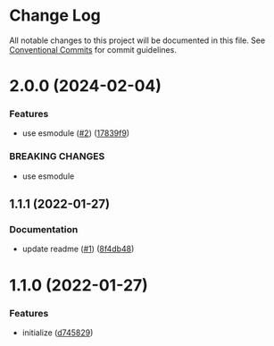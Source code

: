 # Change Log

All notable changes to this project will be documented in this file.
See [Conventional Commits](https://conventionalcommits.org) for commit guidelines.

<a name="2.0.0"></a>
# 2.0.0 (2024-02-04)


### Features

* use esmodule ([#2](https://github.com/Himenon/atlassian-jira-typescript-openapi/issues/2)) ([17839f9](https://github.com/Himenon/atlassian-jira-typescript-openapi/commit/17839f9))


### BREAKING CHANGES

* use esmodule





<a name="1.1.1"></a>

## 1.1.1 (2022-01-27)

### Documentation

- update readme ([#1](https://github.com/Himenon/atlassian-jira-typescript-openapi/issues/1)) ([8f4db48](https://github.com/Himenon/atlassian-jira-typescript-openapi/commit/8f4db48))

<a name="1.1.0"></a>

# 1.1.0 (2022-01-27)

### Features

- initialize ([d745829](https://github.com/Himenon/atlassian-jira-typescript-openapi/commit/d745829))
